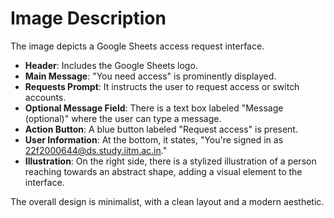 # Image Description

The image depicts a Google Sheets access request interface. 

- **Header**: Includes the Google Sheets logo.
- **Main Message**: "You need access" is prominently displayed.
- **Requests Prompt**: It instructs the user to request access or switch accounts.
- **Optional Message Field**: There is a text box labeled "Message (optional)" where the user can type a message.
- **Action Button**: A blue button labeled "Request access" is present.
- **User Information**: At the bottom, it states, "You're signed in as 22f2000644@ds.study.iitm.ac.in."
- **Illustration**: On the right side, there is a stylized illustration of a person reaching towards an abstract shape, adding a visual element to the interface. 

The overall design is minimalist, with a clean layout and a modern aesthetic.